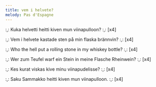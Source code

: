 ```yaml
---
title: vem i helvete?
melody: Pas d'Espagne
---
```

:,: Kuka helvetti heitti kiven mun
viinapulloon? :,: [x4]

:,: Vem i helvete kastade sten på min
flaska brännvin? :,: [x4]

:,: Who the hell put a rolling stone in
my whiskey bottle? :,: [x4]

:,: Wer zum Teufel warf ein Stein in
meine Flasche Rheinwein? :,: [x4]

:,: Kes kurat viskas kive minu
viinapudelisse? :,: [x4]

:,: Saku Sammakko heitti kiven mun
viinapulloon. :,: [x4]
